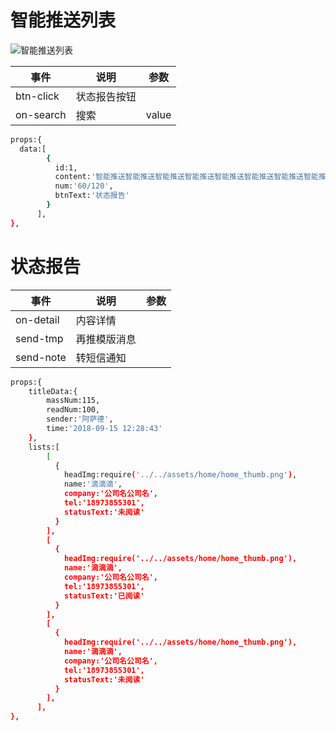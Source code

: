 # 智能推送列表

![智能推送列表](http://h5.bukeyi.net/h5/2019/sxh/push.png)

| 事件 | 说明 | 参数 |
| ------ | ------ | ------ |
| btn-click | 状态报告按钮 |  |
| on-search | 搜索 | value |

``` bash
props:{
  data:[
        {
          id:1,
          content:'智能推送智能推送智能推送智能推送智能推送智能推送智能推送智能推送智能推送智能推送智能推送',
          num:'60/120',
          btnText:'状态报告'
        }
      ],
},

```

# 状态报告


| 事件 | 说明 | 参数 |
| ------ | ------ | ------ |
| on-detail | 内容详情 |  |
| send-tmp | 再推模版消息 |  |
| send-note | 转短信通知 |  |

``` bash
props:{
  	titleData:{
        massNum:115,
        readNum:100,
        sender:'阿萨德',
        time:'2018-09-15 12:28:43'
    },
    lists:[
        [
          {
            headImg:require('../../assets/home/home_thumb.png'),
            name:'滴滴滴',
            company:'公司名公司名',
            tel:'18973855301',
            statusText:'未阅读'
          }
        ],
        [
          {
            headImg:require('../../assets/home/home_thumb.png'),
            name:'滴滴滴',
            company:'公司名公司名',
            tel:'18973855301',
            statusText:'已阅读'
          }
        ],
        [
          {
            headImg:require('../../assets/home/home_thumb.png'),
            name:'滴滴滴',
            company:'公司名公司名',
            tel:'18973855301',
            statusText:'未阅读'
          }
        ],
      ],
},

```